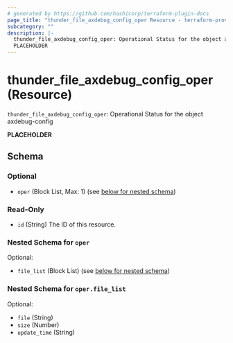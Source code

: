 ```yaml
---
# generated by https://github.com/hashicorp/terraform-plugin-docs
page_title: "thunder_file_axdebug_config_oper Resource - terraform-provider-thunder"
subcategory: ""
description: |-
  thunder_file_axdebug_config_oper: Operational Status for the object axdebug-config
  PLACEHOLDER
---
```


# thunder_file_axdebug_config_oper (Resource)

`thunder_file_axdebug_config_oper`: Operational Status for the object axdebug-config

__PLACEHOLDER__



<!-- schema generated by tfplugindocs -->
## Schema

### Optional

- `oper` (Block List, Max: 1) (see [below for nested schema](#nestedblock--oper))

### Read-Only

- `id` (String) The ID of this resource.

<a id="nestedblock--oper"></a>
### Nested Schema for `oper`

Optional:

- `file_list` (Block List) (see [below for nested schema](#nestedblock--oper--file_list))

<a id="nestedblock--oper--file_list"></a>
### Nested Schema for `oper.file_list`

Optional:

- `file` (String)
- `size` (Number)
- `update_time` (String)



